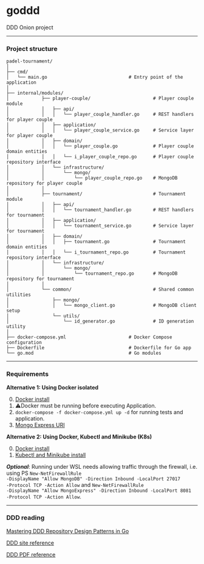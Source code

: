 # goddd
DDD Onion project


---
### Project structure

```plaintext
padel-tournament/
│
├── cmd/
│   └── main.go                              # Entry point of the application
│
├── internal/modules/
│            ├── player-couple/                       # Player couple module
│            │   ├── api/
│            │   │   └── player_couple_handler.go     # REST handlers for player couple
│            │   ├── application/
│            │   │   └── player_couple_service.go     # Service layer for player couple
│            │   ├── domain/
│            │   │   └── player_couple.go             # Player couple domain entities
│            │   │   └── i_player_couple_repo.go      # Player couple repository interface
│            │   └── infrastructure/
│            │       └── mongo/
│            │           └── player_couple_repo.go    # MongoDB repository for player couple
│            │
│            ├── tournament/                          # Tournament module
│            │   ├── api/
│            │   │   └── tournament_handler.go        # REST handlers for tournament
│            │   ├── application/
│            │   │   └── tournament_service.go        # Service layer for tournament
│            │   ├── domain/
│            │   │   ├── tournament.go                # Tournament domain entities
│            │   │   └── i_tournament_repo.go         # Tournament repository interface
│            │   └── infrastructure/
│            │       └── mongo/
│            │           └── tournament_repo.go       # MongoDB repository for tournament
│            │
│            └── common/                              # Shared common utilities
│                ├── mongo/
│                │   └── mongo_client.go              # MongoDB client setup
│                └── utils/
│                    └── id_generator.go              # ID generation utility
│
├── docker-compose.yml                       # Docker Compose configuration
├── Dockerfile                               # Dockerfile for Go app
└── go.mod                                   # Go modules
```


---
### Requirements

**Alternative 1: Using Docker isolated**

0. [Docker install](docs/0_docker-install-in-wsl.txt)
1. ⚠️Docker must be running before executing Application.
2. <code>docker-compose -f docker-compose.yml up -d</code> for running tests and application. 
3. [Mongo Express URI](http://localhost:8081/)

**Alternative 2: Using Docker, Kubectl and Minikube (K8s)**

0. [Docker install](docs/0_docker-install-in-wsl.txt)
1. [Kubectl and Minikube install](docs/1_minikube-install.txt)


***Optional***: Running under WSL needs allowing traffic through the firewall, i.e. 
using PS <code>New-NetFirewallRule -DisplayName "Allow MongoDB" -Direction Inbound -LocalPort 27017 -Protocol TCP -Action Allow</code>
and <code>New-NetFirewallRule -DisplayName "Allow MongoExpress" -Direction Inbound -LocalPort 8081 -Protocol TCP -Action Allow</code>.  



---
### DDD reading

[Mastering DDD Repository Design Patterns in Go](https://medium.com/@yohata/mastering-ddd-repository-design-patterns-in-go-2034486c82b3)

[DDD site reference](https://www.domainlanguage.com/ddd/reference/)

[DDD PDF reference](docs/DDD_Reference_2015-03.pdf)
